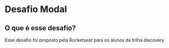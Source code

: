 # Desafio Modal

## O que é esse desafio?

Esse desafio foi proposto pela Rocketseat para os alunos da trilha discovery